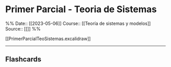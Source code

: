 # Primer Parcial - Teoria de Sistemas

%%
Date:: [[2023-05-06]]
Course:: [[Teoría de sistemas y modelos]]
Source:: [[]]
%%


[[PrimerParcialTeoSistemas.excalidraw]]


___
## Flashcards